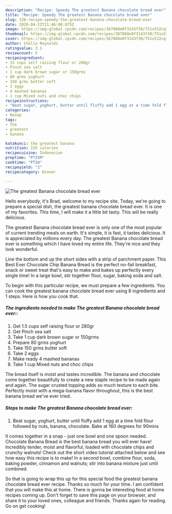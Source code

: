 ```yaml
---
description: "Recipe: Speedy The greatest Banana chocolate bread ever"
title: "Recipe: Speedy The greatest Banana chocolate bread ever"
slug: 326-recipe-speedy-the-greatest-banana-chocolate-bread-ever
date: 2020-04-23T21:46:00.075Z
image: https://img-global.cpcdn.com/recipes/367868e0f3143f30/751x532cq70/the-greatest-banana-chocolate-bread-ever-recipe-main-photo.jpg
thumbnail: https://img-global.cpcdn.com/recipes/367868e0f3143f30/751x532cq70/the-greatest-banana-chocolate-bread-ever-recipe-main-photo.jpg
cover: https://img-global.cpcdn.com/recipes/367868e0f3143f30/751x532cq70/the-greatest-banana-chocolate-bread-ever-recipe-main-photo.jpg
author: Stella Reynolds
ratingvalue: 3.1
reviewcount: 5
recipeingredient:
- 15 cups self raising flour or 280gr
- Pinch sea salt
- 1 cup dark brown sugar or 150grms
- 80 grms yoghurt
- 150 grms butter soft
- 2 eggs
- 4 mashed bananas
- 1 cup Mixed nuts and choc chips
recipeinstructions:
- "Beat sugar, yoghurt, butter until fluffy add 1 egg at a time fold flour followed by nuts, banana, chocolate. Bake at 160 degrees for 90mins"
categories:
- Resep
tags:
- the
- greatest
- banana

katakunci: the greatest banana
nutrition: 155 calories
recipecuisine: Indonesian
preptime: "PT25M"
cooktime: "PT1H"
recipeyield: "2"
recipecategory: Dinner

---
```



![The greatest Banana chocolate bread ever](https://img-global.cpcdn.com/recipes/367868e0f3143f30/751x532cq70/the-greatest-banana-chocolate-bread-ever-recipe-main-photo.jpg)

Hello everybody, it's Brad, welcome to my recipe site. Today, we're going to prepare a special dish, the greatest banana chocolate bread ever. It is one of my favorites. This time, I will make it a little bit tasty. This will be really delicious.

The greatest Banana chocolate bread ever is only one of the most popular of current trending meals on earth. It's simple, it is fast, it tastes delicious. It is appreciated by millions every day. The greatest Banana chocolate bread ever is something which I have loved my entire life. They're nice and they look wonderful.

Line the bottom and up the short sides with a strip of parchment paper. This Best Ever Chocolate Chip Banana Bread is the perfect no-fail breakfast, snack or sweet treat that&#39;s easy to make and bakes up perfectly every single time! In a large bowl, stir together flour, sugar, baking soda and salt.


To begin with this particular recipe, we must prepare a few ingredients. You can cook the greatest banana chocolate bread ever using 8 ingredients and 1 steps. Here is how you cook that.

##### The ingredients needed to make The greatest Banana chocolate bread ever::

1. Get 1.5 cups self raising flour or 280gr
1. Get Pinch sea salt
1. Take 1 cup dark brown sugar or 150grms
1. Prepare 80 grms yoghurt
1. Take 150 grms butter soft
1. Take 2 eggs
1. Make ready 4 mashed bananas
1. Take 1 cup Mixed nuts and choc chips


The bread itself is moist and tastes incredible. The banana and chocolate come together beautifully to create a new staple recipe to be made again and again. The sugar crusted topping adds so much texture to each bite. Perfectly moist with a mega-banana flavor throughout, this is the best banana bread we&#39;ve ever tried. 

##### Steps to make The greatest Banana chocolate bread ever:

1. Beat sugar, yoghurt, butter until fluffy add 1 egg at a time fold flour followed by nuts, banana, chocolate. Bake at 160 degrees for 90mins


It comes together in a snap - just one bowl and one spoon needed. Chocolate Banana Bread is the best banana bread you will ever have! Incredibly tender, moist and flavorful, loaded with chocolate chips and crunchy walnuts! Check out the short video tutorial attached below and see how easy this recipe is to make! In a second bowl, combine flour, soda, baking powder, cinnamon and walnuts; stir into banana mixture just until combined. 

So that is going to wrap this up for this special food the greatest banana chocolate bread ever recipe. Thanks so much for your time. I am confident that you will make this at home. There is gonna be interesting food at home recipes coming up. Don't forget to save this page on your browser, and share it to your loved ones, colleague and friends. Thanks again for reading. Go on get cooking!
